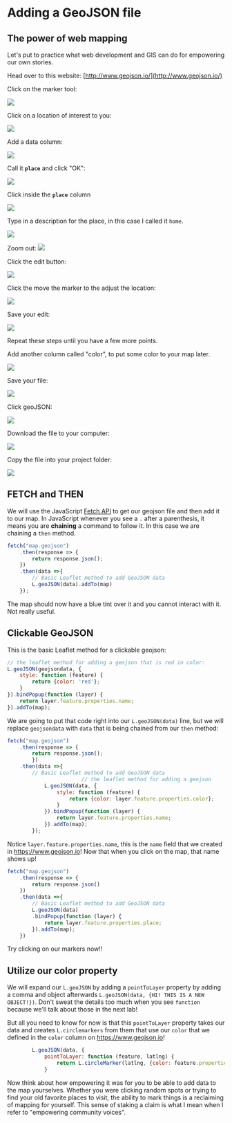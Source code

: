 # Adding a GeoJSON file

## The power of web mapping

Let's put to practice what web development and GIS can do for empowering our own stories.

Head over to this website:
[http://www.geojson.io/](http://www.geojson.io/)

Click on the marker tool:

![](././media/geojson1.png)

Click on a location of interest to you:

![](././media/geojson2.png)

Add a data column:

![](././media/geojson3.png)

Call it **`place`** and click "OK":

![](././media/geojson4.png)

Click inside the **`place`** column

![](././media/geojson6.png)

Type in a description for the place, in this case I called it `home`.

![](././media/geojson7a.png)

Zoom out:
![](././media/geojson8.png)

Click the edit button:

![](././media/geojson9.png)

Click the move the marker to the adjust the location:

![](././media/geojson9a.png)

Save your edit:

![](././media/geojson10.png)

Repeat these steps until you have a few more points.

Add another column called "color", to put some color to your map later.

![](././media/geojson10.png)

Save your file:

![](././media/geojson11.png)

Click geoJSON:

![](././media/geojson12.png)

Download the file to your computer:

![](././media/geojson13.png)

Copy the file into your project folder:

![](././media/geojson15.png)

## FETCH and THEN
We will use the JavaScript [Fetch API](https://developer.mozilla.org/en-US/docs/Web/API/Fetch_API/Using_Fetch) to get our geojson file and then add it to our map. In JavaScript whenever you see a `.` after a parenthesis, it means you are **chaining** a command to follow it. In this case we are chaining a `then` method. 


```javascript
fetch("map.geojson")
    .then(response => {
        return response.json();
    })
    .then(data =>{
        // Basic Leaflet method to add GeoJSON data
        L.geoJSON(data).addTo(map)
    });
```
The map should now have a blue tint over it and you cannot interact with it. Not really useful.

## Clickable GeoJSON
This is the basic Leaflet method for a clickable geojson:
```javascript
// the leaflet method for adding a geojson that is red in color:
L.geoJSON(geojsondata, {
    style: function (feature) {
        return {color: 'red'};
    }
}).bindPopup(function (layer) {
    return layer.feature.properties.name;
}).addTo(map);
```

We are going to put that code right into our `L.geoJSON(data)` line, but we will replace `geojsondata` with `data` that is being chained from our `then` method:

```javascript
fetch("map.geojson")
	.then(response => {
		return response.json();
		})
    .then(data =>{
        // Basic Leaflet method to add GeoJSON data
                        // the leaflet method for adding a geojson
            L.geoJSON(data, {
                style: function (feature) {
                    return {color: layer.feature.properties.color};
                }
            }).bindPopup(function (layer) {
                return layer.feature.properties.name;
            }).addTo(map);
        });
```

Notice `layer.feature.properties.name`, this is the `name` field that we created in https://www.geojson.io! Now that when you click on the map, that name shows up!


```javascript
fetch("map.geojson")
    .then(response => {
        return response.json()
    })
    .then(data =>{
        // Basic Leaflet method to add GeoJSON data
        L.geoJSON(data)
        .bindPopup(function (layer) {
            return layer.feature.properties.place;
        }).addTo(map);
    })
```
Try clicking on our markers now!!

## Utilize our color property
We will expand our `L.geoJSON` by adding a `pointToLayer` property by adding a comma and object afterwards `L.geoJSON(data, {HI! THIS IS A NEW OBJECT!})`. Don't sweat the details too much when you see `function` because we'll talk about those in the next lab! 

But all you need to know for now is that this `pointToLayer` property takes our data and creates `L.circlemarkers` from them that use our `color` that we defined in the `color` column on https://www.geojson.io! 
```javascript
        L.geoJSON(data, {
            pointToLayer: function (feature, latlng) {
                return L.circleMarker(latlng, {color: feature.properties.color});
            }
```

Now think about how empowering it was for you to be able to add data to the map yourselves. Whether you were clicking random spots or trying to find your old favorite places to visit, the ability to mark things is a reclaiming of mapping for yourself. This sense of staking a claim is what I mean when I refer to "empowering community voices".
